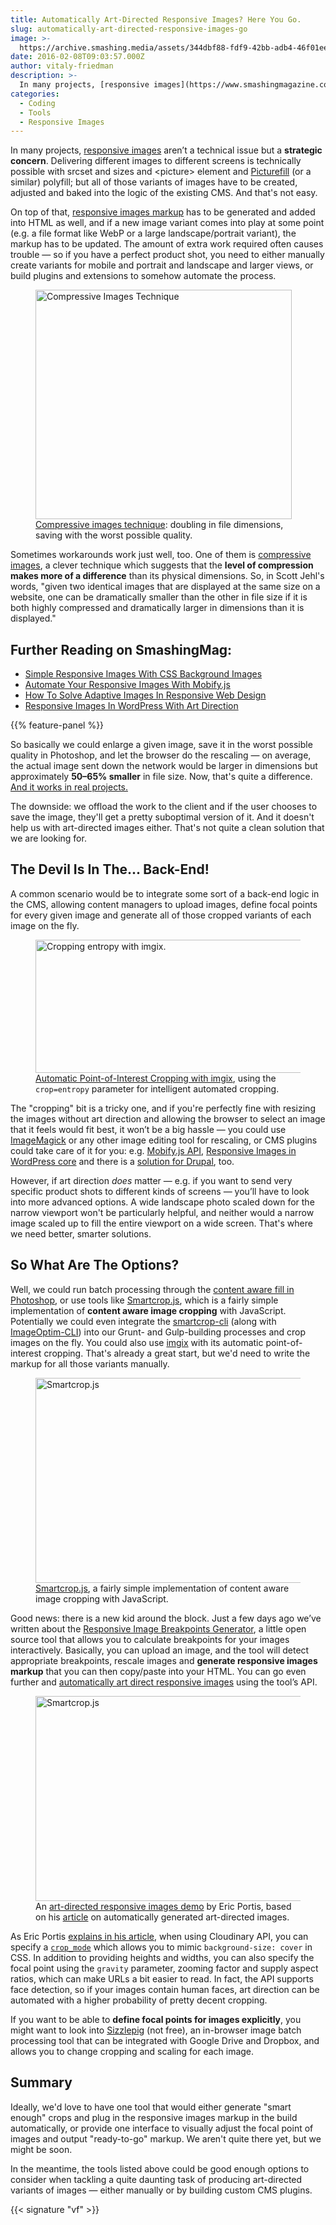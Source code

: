 ```yaml
---
title: Automatically Art-Directed Responsive Images? Here You Go.
slug: automatically-art-directed-responsive-images-go
image: >-
  https://archive.smashing.media/assets/344dbf88-fdf9-42bb-adb4-46f01eedd629/b6a1b7a6-e94c-4dd6-bff3-17b098e05740/obama-demo-large.png
date: 2016-02-08T09:03:57.000Z
author: vitaly-friedman
description: >-
  In many projects, [responsive images](https://www.smashingmagazine.com/2014/05/responsive-images-done-right-guide-picture-srcset/) aren’t a technical issue but a strategic concern. Delivering different images to different screens is technically possible with srcset and sizes and <picture> element and [Picturefill](https://github.com/scottjehl/picturefill) (or a similar) polyfill; but all of those variants of images have to be created, adjusted and baked into the logic of the existing CMS. And that's not easy. 
categories:
  - Coding
  - Tools
  - Responsive Images
---
```

In many projects, <a href="https://www.smashingmagazine.com/2014/05/responsive-images-done-right-guide-picture-srcset/">responsive images</a> aren’t a technical issue but a <strong>strategic concern</strong>. Delivering different images to different screens is technically possible with srcset and sizes and &lt;picture&gt; element and <a href="https://github.com/scottjehl/picturefill">Picturefill</a> (or a similar) polyfill; but all of those variants of images have to be created, adjusted and baked into the logic of the existing CMS. And that's not easy.

On top of that, <a href="https://dev.opera.com/articles/responsive-images/">responsive images markup</a> has to be generated and added into HTML as well, and if a new image variant comes into play at some point (e.g. a file format like WebP or a large landscape/portrait variant), the markup has to be updated. The amount of extra work required often causes trouble — so if you have a perfect product shot, you need to either manually create variants for mobile and portrait and landscape and larger views, or build plugins and extensions to somehow automate the process.</p>

<figure><a href="https://www.netvlies.nl/tips-updates/design-interactie/retina-revolution"><img loading="lazy" decoding="async" src="https://archive.smashing.media/assets/344dbf88-fdf9-42bb-adb4-46f01eedd629/f192a0b6-0361-4cca-968b-04d54ba29ca8/retina-revolution-large.png" alt="Compressive Images Technique" width="410" height="367" /></a><figcaption><a href="https://www.netvlies.nl/tips-updates/design-interactie/retina-revolution">Compressive images technique</a>: doubling in file dimensions, saving with the worst possible quality.</figcaption></figure>

Sometimes workarounds work just well, too. One of them is <a href="https://www.netvlies.nl/tips-updates/design-interactie/retina-revolution">compressive</a> <a href="https://www.filamentgroup.com/lab/compressive-images.html">images</a>, a clever technique which suggests that the <strong>level of compression makes more of a difference</strong> than its physical dimensions. So, in Scott Jehl's words, "given two identical images that are displayed at the same size on a website, one can be dramatically smaller than the other in file size if it is both highly compressed and dramatically larger in dimensions than it is displayed."

## <span class="rh">Further Reading</span> on SmashingMag:

*   [Simple Responsive Images With CSS Background Images](https://www.smashingmagazine.com/2013/07/simple-responsive-images-with-css-background-images/)
*   [Automate Your Responsive Images With Mobify.js](https://www.smashingmagazine.com/2013/10/automate-your-responsive-images-with-mobify-js/)
*   [How To Solve Adaptive Images In Responsive Web Design](https://www.smashingmagazine.com/2013/06/clown-car-technique-solving-for-adaptive-images-in-responsive-web-design/)
*   [Responsive Images In WordPress With Art Direction](https://www.smashingmagazine.com/2016/09/responsive-images-in-wordpress-with-art-direction/)

{{% feature-panel %}}

So basically we could enlarge a given image, save it in the worst possible quality in Photoshop, and let the browser do the rescaling — on average, the actual image sent down the network would be larger in dimensions but approximately <strong>50–65% smaller</strong> in file size. Now, that's quite a difference. <a href="https://www.smashingmagazine.com/2013/09/responsive-images-performance-problem-case-study/">And it works in real projects.</a>

The downside: we offload the work to the client and if the user chooses to save the image, they'll get a pretty suboptimal version of it. And it doesn't help us with art-directed images either. That's not quite a clean solution that we are looking for.</p>

## The Devil Is In The... Back-End!

A common scenario would be to integrate some sort of a back-end logic in the CMS, allowing content managers to upload images, define focal points for every given image and generate all of those cropped variants of each image on the fly.</p>

<figure><a href="https://blog.imgix.com/2015/10/21/automatic-point-of-interest-cropping-with-imgix.html"><img loading="lazy" decoding="async" src="https://archive.smashing.media/assets/344dbf88-fdf9-42bb-adb4-46f01eedd629/5651d22f-8995-4397-87d2-789128cdd3d6/imgix-entropy.jpg" alt="Cropping entropy with imgix." width="500" height="213" /></a><figcaption><a href="https://blog.imgix.com/2015/10/21/automatic-point-of-interest-cropping-with-imgix.html">Automatic Point-of-Interest Cropping with imgix</a>, using the <code>crop=entropy</code> parameter for intelligent automated cropping.</figcaption></figure>

The "cropping" bit is a tricky one, and if you're perfectly fine with resizing the images without art direction and allowing the browser to select an image that it feels would fit best, it won’t be a big hassle — you could use <a href="https://github.com/excellenteasy/grunt-image-resize">ImageMagick</a> or any other image editing tool for rescaling, or CMS plugins could take care of it for you: e.g. <a href="https://www.smashingmagazine.com/2013/10/automate-your-responsive-images-with-mobify-js/">Mobify.js API</a>, <a href="https://www.smashingmagazine.com/2015/12/responsive-images-in-wordpress-core/">Responsive Images in WordPress core</a> and there is a <a href="https://www.drupal.org/project/responsive_images">solution for Drupal</a>, too.

However, if art direction <em>does</em> matter — e.g. if you want to send very specific product shots to different kinds of screens — you’ll have to look into more advanced options. A wide landscape photo scaled down for the narrow viewport won't be particularly helpful, and neither would a narrow image scaled up to fill the entire viewport on a wide screen. That's where we need better, smarter solutions.</p>

## So What Are The Options?

Well, we could run batch processing through the <a href="https://www.youtube.com/watch?v=rSNbxL57QaI">content aware fill in Photoshop</a>, or use tools like <a href="https://github.com/jwagner/smartcrop.js/">Smartcrop.js</a>, which is a fairly simple implementation of <strong>content aware image cropping</strong> with JavaScript. Potentially we could even integrate the <a href="https://github.com/jwagner/smartcrop-cli">smartcrop-cli</a> (along with <a href="https://github.com/JamieMason/ImageOptim-CLI">ImageOptim-CLI</a>) into our Grunt- and Gulp-building processes and crop images on the fly. You could also use <a href="https://blog.imgix.com/2015/10/21/automatic-point-of-interest-cropping-with-imgix.html">imgix</a> with its automatic point-of-interest cropping. That's already a great start, but we'd need to write the markup for all those variants manually.</p>

<figure><a href="https://github.com/jwagner/smartcrop.js/"><img loading="lazy" decoding="async" src="https://archive.smashing.media/assets/344dbf88-fdf9-42bb-adb4-46f01eedd629/ff51a01a-20a4-4b25-89c7-2844e7042b74/smartcrop-large.png" alt="Smartcrop.js" width="500" height="328" /></a><figcaption><a href="https://github.com/jwagner/smartcrop.js/">Smartcrop.js</a>, a fairly simple implementation of content aware image cropping with JavaScript.</figcaption></figure>

Good news: there is a new kid around the block. Just a few days ago we’ve written about the <a href="https://www.smashingmagazine.com/2016/01/responsive-image-breakpoints-generation/">Responsive Image Breakpoints Generator</a>, a little open source tool that allows you to calculate breakpoints for your images interactively. Basically, you can upload an image, and the tool will detect appropriate breakpoints, rescale images and <strong>generate responsive images markup</strong> that you can then copy/paste into your HTML. You can go even further and <a href="https://cloudinary.com/blog/automatically_art_directed_responsive_images">automatically art direct responsive images</a> using the tool’s API.</p>

<figure><a href="https://cloudinary.com/blog/automatically_art_directed_responsive_images"><img loading="lazy" decoding="async" src="https://archive.smashing.media/assets/344dbf88-fdf9-42bb-adb4-46f01eedd629/04841541-2ed2-49cf-a0e8-33a7b17541b4/obama-demo-500px.png" alt="Smartcrop.js" width="500" height="328" /></a><figcaption>An <a href="https://ericportis.com/etc/cloudinary/">art-directed responsive images demo</a> by Eric Portis, based on his <a href="https://cloudinary.com/blog/automatically_art_directed_responsive_images">article</a> on automatically generated art-directed images.</figcaption></figure>

As Eric Portis <a href="https://cloudinary.com/blog/automatically_art_directed_responsive_images">explains in his article</a>, when using Cloudinary API, you can specify a <code><a href="https://cloudinary.com/documentation/image_transformations#crop_modes">crop_mode</a></code> which allows you to mimic <code>background-size: cover</code> in CSS. In addition to providing heights and widths, you can also specify the focal point using the <code>gravity</code> parameter, zooming factor and supply aspect ratios, which can make URLs a bit easier to read. In fact, the API supports face detection, so if your images contain human faces, art direction can be automated with a higher probability of pretty decent cropping.

If you want to be able to <strong>define focal points for images explicitly</strong>, you might want to look into <a href="https://www.sizzlepig.com/">Sizzlepig</a> (not free), an in-browser image batch processing tool that can be integrated with Google Drive and Dropbox, and allows you to change cropping and scaling for each image.

## Summary

Ideally, we'd love to have one tool that would either generate "smart enough" crops and plug in the responsive images markup in the build automatically, or provide one interface to visually adjust the focal point of images and output "ready-to-go" markup. We aren't quite there yet, but we might be soon.

In the meantime, the tools listed above could be good enough options to consider when tackling a quite daunting task of producing art-directed variants of images — either manually or by building custom CMS plugins.

{{< signature "vf" >}}

